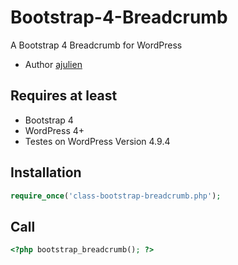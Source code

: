 # Bootstrap-4-Breadcrumb

A Bootstrap 4 Breadcrumb for WordPress
* Author [ajulien](https://github.com/ajulien-fr/bootstrap_breadcrumb)

## Requires at least
* Bootstrap 4
* WordPress 4+
* Testes on WordPress Version 4.9.4

## Installation
```php
require_once('class-bootstrap-breadcrumb.php'); 
```

## Call
```php 
<?php bootstrap_breadcrumb(); ?> 
```
